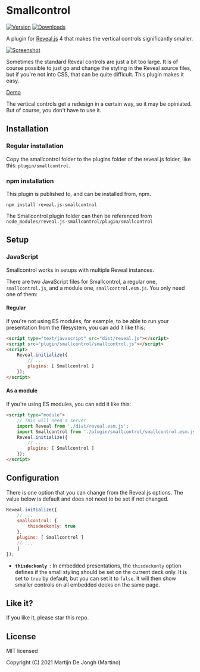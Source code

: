 # Smallcontrol

[![Version](https://img.shields.io/npm/v/reveal.js-smallcontrol)](#) [![Downloads](https://img.shields.io/npm/dt/reveal.js-smallcontrol)](https://github.com/Martinomagnifico/reveal.js-smallcontrol/archive/refs/heads/master.zip)



A plugin for [Reveal.js](https://revealjs.com) 4 that makes the vertical controls significantly smaller. 

[![Screenshot](https://martinomagnifico.github.io/reveal.js-smallcontrol/screenshot.png)](https://martinomagnifico.github.io/reveal.js-smallcontrol/demo.html)

Sometimes the standard Reveal controls are just a bit too large. It is of course possible to just go and change the styling in the Reveal source files, but if you're not into CSS, that can be quite difficult. This plugin makes it easy. 

[Demo](https://martinomagnifico.github.io/reveal.js-smallcontrol/demo.html)

The vertical controls get a redesign in a certain way, so it may be opiniated. But of course, you don't have to use it.




## Installation

### Regular installation

Copy the smallcontrol folder to the plugins folder of the reveal.js folder, like this: `plugin/smallcontrol`.

### npm installation

This plugin is published to, and can be installed from, npm.

```console
npm install reveal.js-smallcontrol
```
The Smallcontrol plugin folder can then be referenced from `node_modules/reveal.js-smallcontrol/plugin/smallcontrol`


## Setup

### JavaScript

Smallcontrol works in setups with multiple Reveal instances.

There are two JavaScript files for Smallcontrol, a regular one, `smallcontrol.js`, and a module one, `smallcontrol.esm.js`. You only need one of them:

#### Regular 
If you're not using ES modules, for example, to be able to run your presentation from the filesystem, you can add it like this:

```html
<script type="text/javascript" src="dist/reveal.js"></script>
<script src="plugin/smallcontrol/smallcontrol.js"></script>
<script>
	Reveal.initialize({
		// ...
		plugins: [ Smallcontrol ]
	});
</script>
```
#### As a module 
If you're using ES modules, you can add it like this:

```html
<script type="module">
	// This will need a server
	import Reveal from './dist/reveal.esm.js';
	import Smallcontrol from './plugin/smallcontrol/smallcontrol.esm.js';
	Reveal.initialize({
		// ...
		plugins: [ Smallcontrol ]
	});
</script>
```


## Configuration

There is one option that you can change from the Reveal.js options. The value below is default and does not need to be set if not changed.

```javascript
Reveal.initialize({
	// ...
	smallcontrol: {
		thisdeckonly: true
	},
	plugins: [ Smallcontrol ]
	// ... 
	]
});
```

* **`thisdeckonly `**: In embedded presentations, the `thisdeckonly` option defines if the small styling should be set on the current deck only. It is set to `true` by default, but you can set it to `false`. It will then show smaller controls on all embedded decks on the same page.
 

## Like it?

If you like it, please star this repo.


## License
MIT licensed

Copyright (C) 2021 Martijn De Jongh (Martino)
